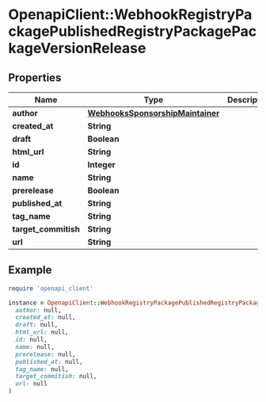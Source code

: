 # OpenapiClient::WebhookRegistryPackagePublishedRegistryPackagePackageVersionRelease

## Properties

| Name | Type | Description | Notes |
| ---- | ---- | ----------- | ----- |
| **author** | [**WebhooksSponsorshipMaintainer**](WebhooksSponsorshipMaintainer.md) |  | [optional] |
| **created_at** | **String** |  | [optional] |
| **draft** | **Boolean** |  | [optional] |
| **html_url** | **String** |  | [optional] |
| **id** | **Integer** |  | [optional] |
| **name** | **String** |  | [optional] |
| **prerelease** | **Boolean** |  | [optional] |
| **published_at** | **String** |  | [optional] |
| **tag_name** | **String** |  | [optional] |
| **target_commitish** | **String** |  | [optional] |
| **url** | **String** |  | [optional] |

## Example

```ruby
require 'openapi_client'

instance = OpenapiClient::WebhookRegistryPackagePublishedRegistryPackagePackageVersionRelease.new(
  author: null,
  created_at: null,
  draft: null,
  html_url: null,
  id: null,
  name: null,
  prerelease: null,
  published_at: null,
  tag_name: null,
  target_commitish: null,
  url: null
)
```

